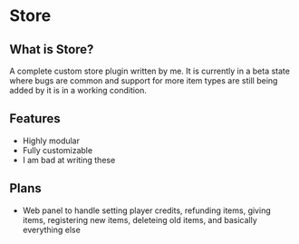 # Store

## What is Store?

A complete custom store plugin written by me. It is currently in a beta state where bugs are common and support for more item types are still being added by it is in a working condition.

## Features

- Highly modular
- Fully customizable
- I am bad at writing these

## Plans

- Web panel to handle setting player credits, refunding items, giving items, registering new items, deleteing old items, and basically everything else

